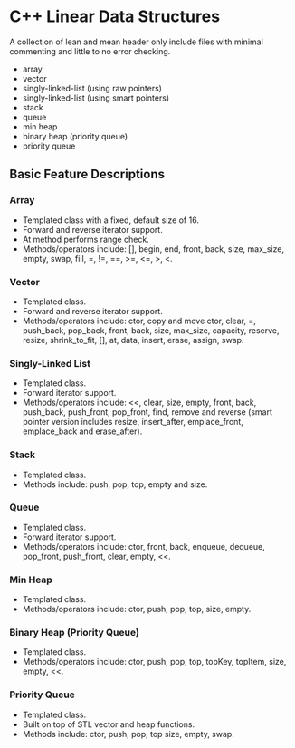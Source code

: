 # C++ Linear Data Structures

A collection of lean and mean header only include files with minimal commenting and little to no error checking.

* array
* vector
* singly-linked-list (using raw pointers)
* singly-linked-list (using smart pointers)
* stack
* queue
* min heap
* binary heap (priority queue)
* priority queue

## Basic Feature Descriptions

### Array
* Templated class with a fixed, default size of 16.
* Forward and reverse iterator support.
* At method performs range check.
* Methods/operators include: [], begin, end, front, back, size, max_size, empty, swap, fill, =, !=, ==, >=, <=, >, <.

### Vector
* Templated class.
* Forward and reverse iterator support.
* Methods/operators include: ctor, copy and move ctor, clear, =, push_back, pop_back, front, back, size, max_size, capacity, reserve, resize, shrink_to_fit, [], at, data, insert, erase, assign, swap.

### Singly-Linked List
* Templated class.
* Forward iterator support.
* Methods/operators include: <<, clear, size, empty, front, back, push_back, push_front, pop_front, find, remove and reverse (smart pointer version includes resize, insert_after, emplace_front, emplace_back and erase_after).

### Stack
* Templated class.
* Methods include: push, pop, top, empty and size.

### Queue
* Templated class.
* Forward iterator support.
* Methods/operators include: ctor, front, back, enqueue, dequeue, pop_front, push_front, clear, empty, <<.

### Min Heap
* Templated class.
* Methods/operators include: ctor, push, pop, top, size, empty.

### Binary Heap (Priority Queue)
* Templated class.
* Methods/operators include: ctor, push, pop, top, topKey, topItem, size, empty, <<.

### Priority Queue
* Templated class.
* Built on top of STL vector and heap functions.
* Methods include: ctor, push, pop, top size, empty, swap.
